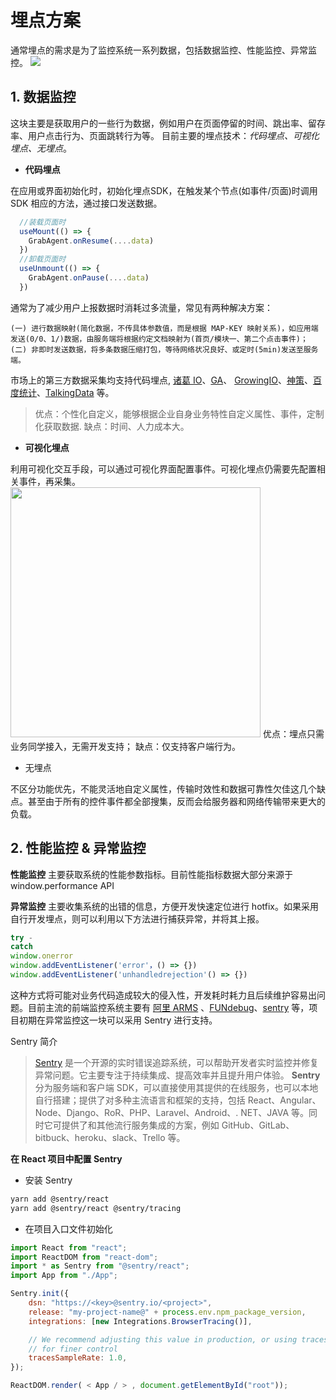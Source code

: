 # 埋点方案

通常埋点的需求是为了监控系统一系列数据，包括数据监控、性能监控、异常监控。
![](https://img-blog.csdnimg.cn/20190114002002338.png)

## 1. 数据监控

这块主要是获取用户的一些行为数据，例如用户在页面停留的时间、跳出率、留存率、用户点击行为、页面跳转行为等。
目前主要的埋点技术：_代码埋点、可视化埋点、无埋点_。

* **代码埋点**

在应用或界面初始化时，初始化埋点SDK，在触发某个节点(如事件/页面)时调用 SDK 相应的方法，通过接口发送数据。  

```js
  //装载页面时
  useMount(() => {
    GrabAgent.onResume(....data)
  })
  //卸载页面时
  useUnmount(() => {
    GrabAgent.onPause(....data)
  })
```

通常为了减少用户上报数据时消耗过多流量，常见有两种解决方案：

    (一) 进行数据映射(简化数据，不传具体参数值，而是根据 MAP-KEY 映射关系)，如应用端发送(0/0、1/)数据，由服务端将根据约定文档映射为(首页/模块一、第二个点击事件)；
    (二) 非即时发送数据，将多条数据压缩打包，等待网络状况良好、或定时(5min)发送至服务端。

市场上的第三方数据采集均支持代码埋点, [诸葛 IO]()、[GA]()、 [GrowingIO]()、[神策]()、[百度统计]()、[TalkingData]() 等。

> 优点：个性化自定义，能够根据企业自身业务特性自定义属性、事件，定制化获取数据.
> 缺点：时间、人力成本大。

* **可视化埋点**

利用可视化交互手段，可以通过可视化界面配置事件。可视化埋点仍需要先配置相关事件，再采集。
<img src="https://docs.zhugeio.com/诸葛io帮助中心配图/可视化5.png" width="400px">
优点：埋点只需业务同学接入，无需开发支持；
缺点：仅支持客户端行为。

* 无埋点

不区分功能优先，不能灵活地自定义属性，传输时效性和数据可靠性欠佳这几个缺点。甚至由于所有的控件事件都全部搜集，反而会给服务器和网络传输带来更大的负载。

## 2. 性能监控 & 异常监控

**性能监控**
主要获取系统的性能参数指标。目前性能指标数据大部分来源于 window.performance API

**异常监控**
主要收集系统的出错的信息，方便开发快速定位进行 hotfix。如果采用自行开发埋点，则可以利用以下方法进行捕获异常，并将其上报。

``` js
try -
catch
window.onerror
window.addEventListener('error'，() => {})
window.addEventListener('unhandledrejection'() => {})
```

这种方式将可能对业务代码造成较大的侵入性，开发耗时耗力且后续维护容易出问题。目前主流的前端监控系统主要有 [阿里 ARMS](https://www.aliyun.com/product/arms) 、[FUNdebug](https://www.fundebug.com/)、[sentry](https://sentry.io/welcome/) 等，项目初期在异常监控这一块可以采用 Sentry 进行支持。

Sentry 简介

> [Sentry](https://sentry.io/welcome/) 是一个开源的实时错误追踪系统，可以帮助开发者实时监控并修复异常问题。它主要专注于持续集成、提高效率并且提升用户体验。
> **Sentry** 分为服务端和客户端 SDK，可以直接使用其提供的在线服务，也可以本地自行搭建；提供了对多种主流语言和框架的支持，包括 React、Angular、Node、Django、RoR、PHP、Laravel、Android、. NET、JAVA 等。同时它可提供了和其他流行服务集成的方案，例如 GitHub、GitLab、bitbuck、heroku、slack、Trello 等。

**在 React 项目中配置 Sentry**

* 安装 Sentry

``` bash
yarn add @sentry/react
yarn add @sentry/react @sentry/tracing
```

* 在项目入口文件初始化

``` js
import React from "react";
import ReactDOM from "react-dom";
import * as Sentry from "@sentry/react";
import App from "./App";

Sentry.init({
    dsn: "https://<key>@sentry.io/<project>",
    release: "my-project-name@" + process.env.npm_package_version,
    integrations: [new Integrations.BrowserTracing()],

    // We recommend adjusting this value in production, or using tracesSampler
    // for finer control
    tracesSampleRate: 1.0,
});

ReactDOM.render( < App / > , document.getElementById("root"));
```

